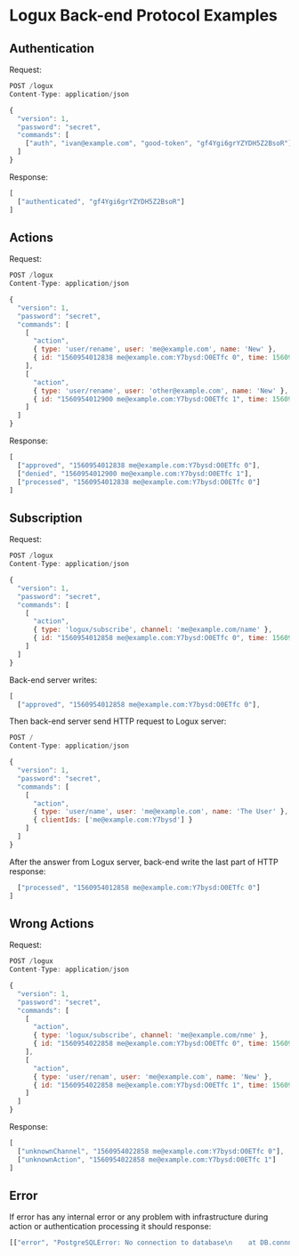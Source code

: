 # Logux Back-end Protocol Examples

## Authentication

Request:

```js
POST /logux
Content-Type: application/json

{
  "version": 1,
  "password": "secret",
  "commands": [
    ["auth", "ivan@example.com", "good-token", "gf4Ygi6grYZYDH5Z2BsoR"]
  ]
}
```

Response:

```js
[
  ["authenticated", "gf4Ygi6grYZYDH5Z2BsoR"]
]
```

## Actions

Request:

```js
POST /logux
Content-Type: application/json

{
  "version": 1,
  "password": "secret",
  "commands": [
    [
      "action",
      { type: 'user/rename', user: 'me@example.com', name: 'New' },
      { id: "1560954012838 me@example.com:Y7bysd:O0ETfc 0", time: 1560954012838 }
    ],
    [
      "action",
      { type: 'user/rename', user: 'other@example.com', name: 'New' },
      { id: "1560954012900 me@example.com:Y7bysd:O0ETfc 1", time: 1560954012900 }
    ]
  ]
}
```

Response:

```js
[
  ["approved", "1560954012838 me@example.com:Y7bysd:O0ETfc 0"],
  ["denied", "1560954012900 me@example.com:Y7bysd:O0ETfc 1"],
  ["processed", "1560954012838 me@example.com:Y7bysd:O0ETfc 0"]
]
```

## Subscription

Request:

```js
POST /logux
Content-Type: application/json

{
  "version": 1,
  "password": "secret",
  "commands": [
    [
      "action",
      { type: 'logux/subscribe', channel: 'me@example.com/name' },
      { id: "1560954012858 me@example.com:Y7bysd:O0ETfc 0", time: 1560954012858 }
    ]
  ]
}
```

Back-end server writes:

```js
[
  ["approved", "1560954012858 me@example.com:Y7bysd:O0ETfc 0"],
```

Then back-end server send HTTP request to Logux server:

```js
POST /
Content-Type: application/json

{
  "version": 1,
  "password": "secret",
  "commands": [
    [
      "action",
      { type: 'user/name', user: 'me@example.com', name: 'The User' },
      { clientIds: ['me@example.com:Y7bysd'] }
    ]
  ]
}
```

After the answer from Logux server, back-end write the last part
of HTTP response:

```js
  ["processed", "1560954012858 me@example.com:Y7bysd:O0ETfc 0"]
]
```


## Wrong Actions

Request:

```js
POST /logux
Content-Type: application/json

{
  "version": 1,
  "password": "secret",
  "commands": [
    [
      "action",
      { type: 'logux/subscribe', channel: 'me@example.com/nme' },
      { id: "1560954022858 me@example.com:Y7bysd:O0ETfc 0", time: 1560954022858 }
    ],
    [
      "action",
      { type: 'user/renam', user: 'me@example.com', name: 'New' },
      { id: "1560954022858 me@example.com:Y7bysd:O0ETfc 1", time: 1560954022858 }
    ]
  ]
}
```

Response:

```js
[
  ["unknownChannel", "1560954022858 me@example.com:Y7bysd:O0ETfc 0"],
  ["unknownAction", "1560954022858 me@example.com:Y7bysd:O0ETfc 1"]
]
```


## Error

If error has any internal error or any problem with infrastructure during
action or authentication processing it should response:

```js
[["error", "PostgreSQLError: No connection to database\n    at DB.connnect"]]
```
